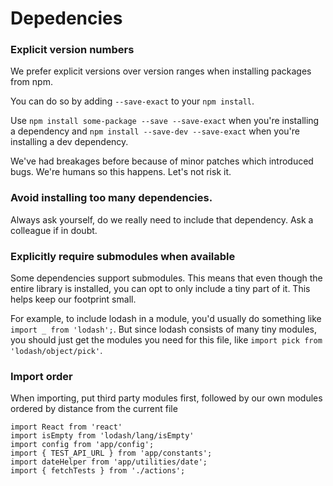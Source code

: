 # Depedencies

### Explicit version numbers
We prefer explicit versions over version ranges when installing packages from npm.

You can do so by adding `--save-exact` to your `npm install`.

Use `npm install some-package --save --save-exact` when you're installing a dependency and `npm install --save-dev --save-exact` when you're installing a dev dependency.

We've had breakages before because of minor patches which introduced bugs. We're humans so this happens. Let's not risk it.

### Avoid installing too many dependencies.
Always ask yourself, do we really need to include that dependency. Ask a colleague if in doubt.

### Explicitly require submodules when available
Some dependencies support submodules. This means that even though the entire library is installed, you can opt to only include a tiny part of it. This helps keep our footprint small.

For example, to include lodash in a module, you'd usually do something like `import _ from 'lodash';`. But since lodash consists of many tiny modules, you should just get the modules you need for this file, like `import pick from 'lodash/object/pick'`.

### Import order
When importing, put third party modules first, followed by our own modules ordered by distance from the current file
```
import React from 'react'
import isEmpty from 'lodash/lang/isEmpty'
import config from 'app/config';
import { TEST_API_URL } from 'app/constants';
import dateHelper from 'app/utilities/date';
import { fetchTests } from './actions';
```
